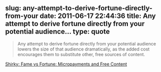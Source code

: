 slug: any-attempt-to-derive-fortune-directly-from-your
date: 2011-06-17 22:44:36
title: Any attempt to derive fortune directly from your potential audience...
type: quote
---

> Any attempt to derive fortune directly from your potential audience lowers the size of that audience dramatically, as the added cost encourages them to substitute other, free sources of content.

[Shirky: Fame vs Fortune: Micropayments and Free Content](http://shirky.com/writings/fame_vs_fortune.html)
